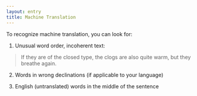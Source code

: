 ```yaml
---
layout: entry
title: Machine Translation
---
```


To recognize machine translation, you can look for:

1. Unusual word order, incoherent text:

> If they are of the closed type, the clogs are also quite warm, but they breathe again.

2. Words in wrong declinations (if applicable to your language)

3. English (untranslated) words in the middle of the sentence